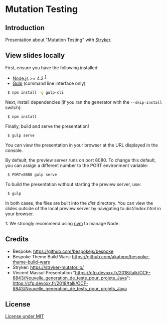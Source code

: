 # Mutation Testing

## Introduction

Presentation about "Mutation Testing" with [Stryker](https://stryker-mutator.io/).


## View slides locally

First, ensure you have the following installed:

* [Node.js](https://nodejs.org/en/) >= 4.2 <sup>[1](#myfootnote1)</sup>
* [Gulp](https://gulpjs.com/) (command line interface only)

```bash
 $ npm install -g gulp-cli
```

Next, install dependencies (if you ran the generator with the `--skip-install` switch):

```bash
 $ npm install
```

Finally, build and serve the presentation!

```bash
 $ gulp serve
```

You can view the presentation in your browser at the URL displayed in the console.

By default, the preview server runs on port 8080.
To change this default, you can assign a different number to the PORT environment variable:

```bash
 $ PORT=8888 gulp serve
```

To build the presentation without starting the preview server, use:

```bash
 $ gulp
```

In both cases, the files are built into the *dist* directory.
You can view the slides outside of the local preview server by navigating to *dist/index.html* in your browser.

<a name="myfootnote1">1</a>: We strongly recommend using [nvm](https://github.com/creationix/nvm) to manage Node.


## Credits

* Bespoke: https://github.com/bespokejs/bespoke
* Bespoke Theme Build Wars: https://github.com/akatopo/bespoke-theme-build-wars
* Stryker: https://stryker-mutator.io/
* Vincent Massol Presentation "https://cfp.devoxx.fr/2018/talk/OCF-8843/Nouvelle_generation_de_tests_pour_projets_Java": https://cfp.devoxx.fr/2018/talk/OCF-8843/Nouvelle_generation_de_tests_pour_projets_Java

## License

[License under MIT](./LICENSE)


